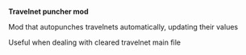 **Travelnet puncher mod**


Mod that autopunches travelnets automatically, updating their values

Useful when dealing with cleared travelnet main file
